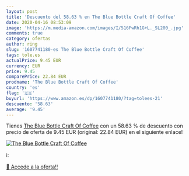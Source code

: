 ```yaml
---
layout: post
title: 'Descuento del 58.63 % en The Blue Bottle Craft Of Coffee'
date: 2020-04-16 08:53:09
image: 'https://m.media-amazon.com/images/I/516FwRh1G+L._SL200_.jpg'
comments: true
category: ofertas
author: ring
slug: '1607741180-es The Blue Bottle Craft Of Coffee'
tags: tole.es
actualPrice: 9.45 EUR
currency: EUR
price: 9.45
comparePrice: 22.84 EUR
prodname: 'The Blue Bottle Craft Of Coffee'
country: 'es'
flag: '🇪🇸'
buyurl: 'https://www.amazon.es/dp/1607741180/?tag=tolees-21'
descuento: '58.63'
average: '9.45'
---
```


Tienes [The Blue Bottle Craft Of Coffee](https://www.amazon.es/dp/1607741180/?tag=tolees-21) con un 58.63 % de descuento con precio de oferta de 9.45 EUR (original: 22.84 EUR) en el siguiente enlace!

[![The Blue Bottle Craft Of Coffee](https://m.media-amazon.com/images/I/516FwRh1G+L._SL200_.jpg)](https://www.amazon.es/dp/1607741180/?tag=tolees-21)

ℹ️:


[🛒 Accede a la oferta!!](https://www.amazon.es/dp/1607741180/?tag=tolees-21)

